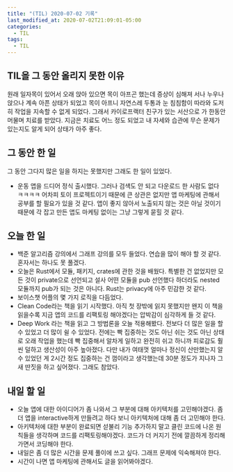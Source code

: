 ```yaml
---
title: "(TIL) 2020-07-02 기록"
last_modified_at: 2020-07-02T21:09:01-05:00
categories:
  - TIL
tags:
  - TIL
---
```


## TIL을 그 동안 올리지 못한 이유

원래 일자목이 있어서 오래 앉아 있으면 목이 아프곤 했는데 증상이 심해져 서나 누우나 앉으나 계속 아픈 상태가 되었고 목이 아프니 자연스레 두통과 눈 침침함이 따라와 도저히 작업을 지속할 수 없게 되었다. 그래서 카이로프랙터 친구가 있는 서산으로 가 한동안 머물며 치료를 받았다. 지금은 치료도 어느 정도 되었고 내 자세와 습관에 무슨 문제가 있는지도 알게 되어 상태가 아주 좋다.

## 그 동안 한 일

그 동안 그다지 많은 일을 하지는 못했지만 그래도 한 일이 있었다.

- 운동 앱을 드디어 정식 출시했다. 그러나 검색도 안 되고 다운로드 한 사람도 없다 ㅋㅋㅋㅋ 어차피 토이 프로젝트이기 때문에 큰 상관은 없지만 앱 마케팅에 관해서 공부를 할 필요가 있을 것 같다. 앱이 좋지 않아서 노출되지 않는 것은 아닐 것이기 때문에 각 잡고 만든 앱도 마케팅 없이는 그냥 그렇게 묻힐 것 같다.

## 오늘 한 일
- 백준 알고리즘 강의에서 그래프 강의를 모두 들었다. 연습을 많이 해야 할 것 같다. 혼자서는 하나도 못 풀겠다.
- 오늘은 Rust에서 모듈, 패키지, crates에 관한 것을 배웠다. 특별한 건 없었지만 모든 것이 private으로 선언되고 설사 어떤 모듈을 pub 선언했다 하더라도 nested 모듈까지 pub가 되는 것은 아니다. Rust는 privacy에 아주 민감한 것 같다.
- 보이스챗 어플의 몇 가지 로직을 다듬었다.
- Clean Code라는 책을 읽기 시작했다. 아직 첫 장밖에 읽지 못했지만 왠지 이 책을 읽을수록 지금 앱의 코드를 리팩토링 해야겠다는 압박감이 심각하게 들 것 같다.
- Deep Work 라는 책을 읽고 그 방법론을 오늘 적용해봤다. 전보다 더 많은 일을 할 수 있었고 더 많이 쉴 수 있었다. 전에는 빡 집중하는 것도 아닌 쉬는 것도 아닌 상태로 오래 작업을 했는데 빡 집중해서 알차게 일하고 완전히 쉬고 하니까 피로감도 훨씬 덜하고 생산성이 아주 높아졌다. 다만 내가 여태껏 얼마나 정신이 산만했는지 알 수 있었던 게 2시간 정도 집중하는 건 껌이라고 생각했는데 30분 정도가 지나자 그새 딴짓을 하고 싶어졌다. 그래도 참았다.

## 내일 할 일
- 오늘 앱에 대한 아이디어가 좀 나와서 그 부분에 대해 아키텍처를 고민해야겠다. 좀 더 앱을 interactive하게 만들려고 하다 보니 아키텍처에 대해 좀 더 고민해야 한다.
- 아키텍처에 대한 부분이 완료되면 섣불리 기능 추가하지 말고 클린 코드에 나온 원칙들을 생각하며 코드를 리팩토링해야겠다. 코드가 더 커지기 전에 깔끔하게 정리해가면서 코딩해야 한다.
- 내일은 좀 더 많은 시간을 문제 풀이에 쓰고 싶다. 그래프 문제에 익숙해져야 한다.
- 시간이 나면 앱 마케팅에 관해서도 글을 읽어봐야겠다.